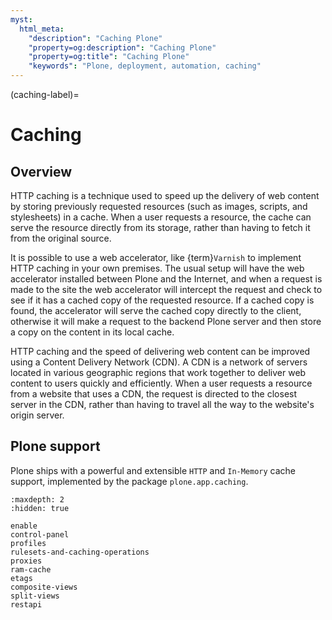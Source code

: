 ```yaml
---
myst:
  html_meta:
    "description": "Caching Plone"
    "property=og:description": "Caching Plone"
    "property=og:title": "Caching Plone"
    "keywords": "Plone, deployment, automation, caching"
---
```


(caching-label)=

# Caching

## Overview

HTTP caching is a technique used to speed up the delivery of web content by storing previously requested resources (such as images, scripts, and stylesheets) in a cache. 
When a user requests a resource, the cache can serve the resource directly from its storage, rather than having to fetch it from the original source.

It is possible to use a web accelerator, like {term}`Varnish` to implement HTTP caching in your own premises. 
The usual setup will have the web accelerator installed between Plone and the Internet, and when a request is made to the site the web accelerator will intercept the request and check to see if it has a cached copy of the requested resource. 
If a cached copy is found, the accelerator will serve the cached copy directly to the client, otherwise it will make a request to the backend Plone server and then store a copy on the content in its local cache.

HTTP caching and the speed of delivering web content can be improved using a Content Delivery Network (CDN).
A CDN is a network of servers located in various geographic regions that work together to deliver web content to users quickly and efficiently. 
When a user requests a resource from a website that uses a CDN, the request is directed to the closest server in the CDN, rather than having to travel all the way to the website's origin server.

## Plone support

Plone ships with a powerful and extensible `HTTP` and `In-Memory` cache support, implemented by the package `plone.app.caching`.


```{toctree}
:maxdepth: 2
:hidden: true

enable
control-panel
profiles
rulesets-and-caching-operations
proxies
ram-cache
etags
composite-views
split-views
restapi
```
